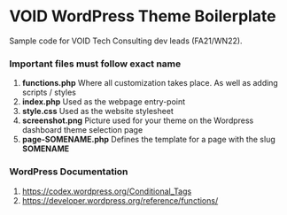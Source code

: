 # VOID WordPress Theme Boilerplate
Sample code for VOID Tech Consulting dev leads (FA21/WN22).

### Important files must follow exact name
1. **functions.php** Where all customization takes place. As well as adding scripts / styles
2. **index.php** Used as the webpage entry-point
3. **style.css** Used as the website stylesheet
4. **screenshot.png** Picture used for your theme on the Wordpress dashboard theme selection page
5. **page-SOMENAME.php** Defines the template for a page with the slug **SOMENAME**
### WordPress Documentation
1. https://codex.wordpress.org/Conditional_Tags
2. https://developer.wordpress.org/reference/functions/
